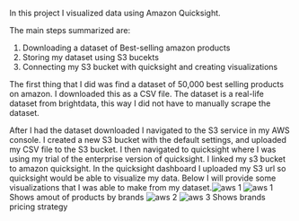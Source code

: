 In this project I visualized data using Amazon Quicksight.

The main steps summarized are:
1. Downloading a dataset of Best-selling amazon products
2. Storing my dataset using S3 bucekts
3. Connecting my S3 bucket with quicksight and creating visualizations

The first thing that I did was find a dataset of 50,000 best selling products on amazon. I downloaded this as a CSV file. The dataset is a real-life dataset from brightdata, this way I did not have to manually scrape the dataset.

After I had the dataset downloaded I navigated to the S3 service in my AWS console. I created a new S3 bucket with the default settings, and uploaded my CSV file to the S3 bucket. I then navigated to quicksight where I was using my trial of the enterprise version of 
quicksight. I linked my s3 bucket to amazon quicksight. In the quicksight dashboard I uploaded my S3 url so quicksight would be able to visualize my data. Below I will provide some visualizations that I was able to make from my dataset.![aws 1](https://github.com/BillyBlakee/AWS-Projects/assets/151226564/53061974-8057-443d-876d-303eb098b3dc)
![aws 1](https://github.com/BillyBlakee/AWS-Projects/assets/151226564/4ad03c5b-6860-4722-8200-582837b7dbd9)
Shows amout of products by brands
![aws 2](https://github.com/BillyBlakee/AWS-Projects/assets/151226564/1d94e8bd-05c5-4c85-8962-d15a52a4cc25)
![aws 3](https://github.com/BillyBlakee/AWS-Projects/assets/151226564/8603ef22-0eaf-4a79-8d7f-6605aea10d2f)
Shows brands pricing strategy
